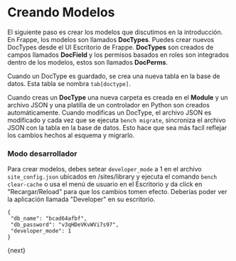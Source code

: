 <!-- base_template: frappe_io/www/frappe/frappe_base.html --><!-- add-breadcrumbs -->
# Creando Modelos

El siguiente paso es crear los modelos que discutimos en la introducción. En Frappe, los modelos son llamados **DocTypes**. Puedes crear nuevos DocTypes desde el UI Escritorio de Frappe.  **DocTypes** son creados de campos llamados **DocField** y los permisos basados en roles son integrados dentro de los modelos, estos son llamados **DocPerms**.

Cuando un DocType es guardado, se crea una nueva tabla en la base de datos. Esta tabla se nombra `tab[doctype]`.

Cuando creas un **DocType** una nueva carpeta es creada en el **Module** y un archivo JSON y una platilla de un controlador en Python son creados automáticamente. Cuando modificas un DocType, el archivo JSON es modificado y cada vez que se ejecuta `bench migrate`, sincroniza el archivo JSON con la tabla en la base de datos. Esto hace que sea más facíl reflejar los cambios hechos al esquema y migrarlo.

### Modo desarrollador

Para crear modelos, debes setear `developer_mode` a 1 en el archivo `site_config.json` ubicados en /sites/library y ejecuta el comando `bench clear-cache` o usa el menú de usuario en el Escritorio y da click en "Recargar/Reload" para que los cambios tomen efecto. Deberías poder ver la aplicación llamada "Developer" en su escritorio.

	{
	 "db_name": "bcad64afbf",
	 "db_password": "v3qHDeVKvWVi7s97",
	 "developer_mode": 1
	}

{next}
